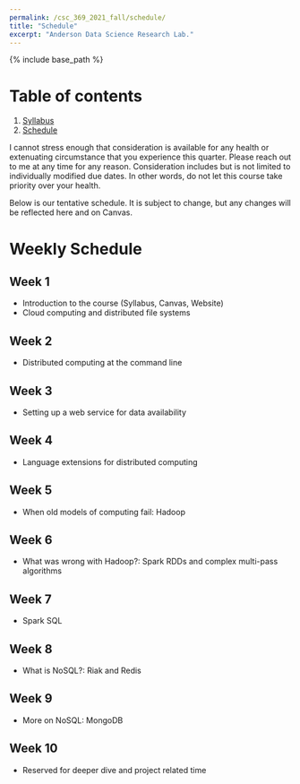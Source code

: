 ```yaml
---
permalink: /csc_369_2021_fall/schedule/
title: "Schedule"
excerpt: "Anderson Data Science Research Lab."
---
```


{% include base_path %}

# Table of contents
1. [Syllabus](/csc_369_2021_fall/)
2. [Schedule](/csc_369_2021_fall/schedule/)

I cannot stress enough that consideration is available for any health or
extenuating circumstance that you experience this quarter. Please reach out to me
at any time for any reason. Consideration includes but is not limited to individually
modified due dates. In other words, do not let this course take priority over your health.

Below is our tentative schedule. It is subject to change, but any changes will be reflected here and on Canvas.

# Weekly Schedule
## Week 1
* Introduction to the course (Syllabus, Canvas, Website)
* Cloud computing and distributed file systems

## Week 2
* Distributed computing at the command line

## Week 3
* Setting up a web service for data availability

## Week 4
* Language extensions for distributed computing

## Week 5
* When old models of computing fail: Hadoop

## Week 6
* What was wrong with Hadoop?: Spark RDDs and complex multi-pass algorithms

## Week 7
* Spark SQL

## Week 8
* What is NoSQL?: Riak and Redis

## Week 9
* More on NoSQL: MongoDB

## Week 10
* Reserved for deeper dive and project related time
